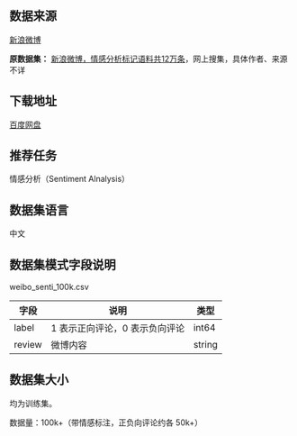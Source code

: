## 数据来源

 [新浪微博](https://weibo.com/)

**原数据集：** [新浪微博，情感分析标记语料共12万条](https://download.csdn.net/download/weixin_38442818/10214750)，网上搜集，具体作者、来源不详

## 下载地址

[百度网盘](https://pan.baidu.com/s/1DoQbki3YwqkuwQUOj64R_g)

## 推荐任务

情感分析（Sentiment Alnalysis）

## 数据集语言

中文

## 数据集模式字段说明

weibo_senti_100k.csv

| 字段     | 说明                | 类型     |
| ------ | ----------------- | ------ |
| label  | 1 表示正向评论，0 表示负向评论 | int64  |
| review | 微博内容              | string |

## 数据集大小

均为训练集。

数据量：100k+（带情感标注，正负向评论约各 50k+）